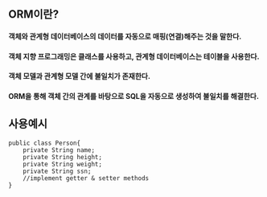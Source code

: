 ## ORM이란?



#### 객체와 관계형 데이터베이스의 데이터를 자동으로 매핑(연결)해주는 것을 말한다.

#### 객체 지향 프로그래밍은 클래스를 사용하고, 관계형 데이터베이스는 테이블을 사용한다.

#### 객체 모델과 관계형 모델 간에 불일치가 존재한다.

#### ORM을 통해 객체 간의 관계를 바탕으로 SQL을 자동으로 생성하여 불일치를 해결한다.

## 사용예시

```
public class Person{
    private String name;
    private String height;
    private String weight;
    private String ssn;
    //implement getter & setter methods
}
```

